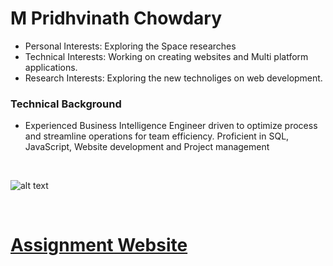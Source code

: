 # M Pridhvinath Chowdary

- Personal Interests: Exploring the Space researches <br />
- Technical Interests: Working on creating websites and Multi platform applications. <br />
- Research Interests: Exploring the new technoliges on web development. <br />

### Technical Background

- Experienced Business Intelligence Engineer driven to optimize process and streamline operations for team efficiency.
  Proficient in SQL, JavaScript, Website development and Project management

<br />

![alt text](https://miro.medium.com/max/4800/1*tsi75heHTuQivnHienshkw.png)

<br />

# [Assignment Website](https://pridhvi2297.github.io/CIS641-HW2-Marathi/)
